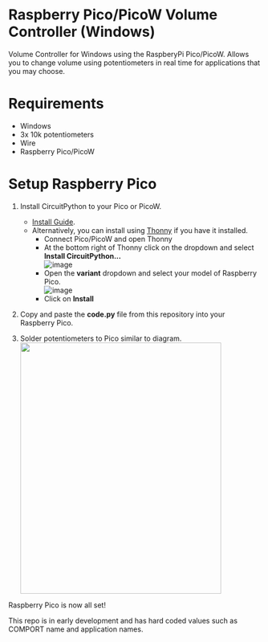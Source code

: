 # Raspberry Pico/PicoW Volume Controller (Windows)
Volume Controller for Windows using the RaspberyPi Pico/PicoW. Allows you to change volume using potentiometers in real time for applications that you may choose.

# Requirements
- Windows
- 3x 10k potentiometers
- Wire
- Raspberry Pico/PicoW
  
# Setup Raspberry Pico
1. Install CircuitPython to your Pico or PicoW.
   - [Install Guide](https://learn.adafruit.com/welcome-to-circuitpython/installing-circuitpython).
   - Alternatively, you can install using [Thonny](https://thonny.org/) if you have it installed.
     - Connect Pico/PicoW and open Thonny
     - At the bottom right of Thonny click on the dropdown and select **Install CircuitPython...** \
      ![image](https://github.com/user-attachments/assets/0dfda476-09f8-414d-be96-063910b4aa27)
     - Open the **variant** dropdown and select your model of Raspberry Pico. \
      ![image](https://github.com/user-attachments/assets/47e1df08-ee5c-43c4-bfa8-961e3af0e6ac)
     - Click on **Install**
2. Copy and paste the **code.py** file from this repository into your Raspberry Pico.

3. Solder potentiometers to Pico similar to diagram. \
   <img src="https://github.com/user-attachments/assets/34f56536-324f-4436-a821-b7188dde43e8" width="400" height="500">

Raspberry Pico is now all set!

     
This repo is in early development and has hard coded values such as COMPORT name and application names.
